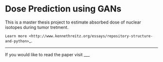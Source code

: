 Dose Prediction using GANs
========================

This is a master thesis project to estimate absorbed dose of nuclear isotopes during tumor tretment.

`Learn more <http://www.kennethreitz.org/essays/repository-structure-and-python>`_.

---------------

If you would like to read the paper visit ___